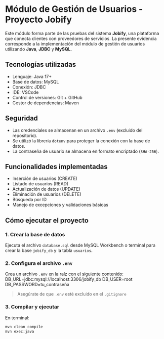 # Módulo de Gestión de Usuarios - Proyecto Jobify

Este módulo forma parte de las pruebas del sistema **Jobify**, una plataforma que conecta clientes con proveedores de servicios. La presente evidencia corresponde a la implementación del módulo de gestión de usuarios utilizando **Java**, **JDBC** y **MySQL**.

## Tecnologías utilizadas

- Lenguaje: Java 17+
- Base de datos: MySQL
- Conexión: JDBC
- IDE: VSCode
- Control de versiones: Git + GitHub
- Gestor de dependencias: Maven

## Seguridad

- Las credenciales se almacenan en un archivo `.env` (excluido del repositorio).
- Se utilizó la librería `dotenv` para proteger la conexión con la base de datos.
- La contraseña de usuario se almacena en formato encriptado (`SHA-256`).

## Funcionalidades implementadas

- Inserción de usuarios (CREATE)
- Listado de usuarios (READ)
- Actualización de datos (UPDATE)
- Eliminación de usuarios (DELETE)
- Búsqueda por ID
- Manejo de excepciones y validaciones básicas

## Cómo ejecutar el proyecto

### 1. Crear la base de datos

Ejecuta el archivo `database.sql` desde MySQL Workbench o terminal para crear la base `jobify_db` y la tabla `usuarios`.

### 2. Configura el archivo `.env`

Crea un archivo `.env` en la raíz con el siguiente contenido:
DB_URL=jdbc:mysql://localhost:3306/jobify_db
DB_USER=root
DB_PASSWORD=tu_contraseña

> Asegúrate de que `.env` esté excluido en el `.gitignore`

### 3. Compilar y ejecutar

En terminal:

```bash
mvn clean compile
mvn exec:java

```
